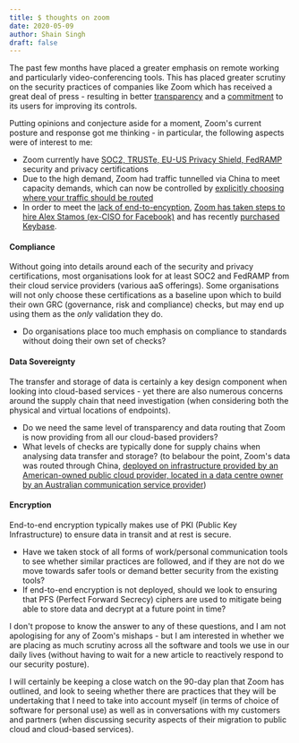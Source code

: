 ```yaml
---
title: $ thoughts on zoom
date: 2020-05-09
author: Shain Singh
draft: false
---
```


The past few months have placed a greater emphasis on remote working and particularly video-conferencing tools. This has placed greater scrutiny on the security practices of companies like Zoom which has received a great deal of press - resulting in better [transparency](https://blog.zoom.us/wordpress/2020/04/01/facts-around-zoom-encryption-for-meetings-webinars/) and a [commitment](https://blog.zoom.us/wordpress/2020/04/08/update-on-zoom-90-day-plan-to-bolster-key-privacy-and-security-initiatives/) to its users for improving its controls.

Putting opinions and conjecture aside for a moment, Zoom's current posture and response got me thinking - in particular, the following aspects were of interest to me:

* Zoom currently have [SOC2, TRUSTe, EU-US Privacy Shield, FedRAMP](https://zoom.us/docs/doc/Zoom-Security-White-Paper.pdf) security and privacy certifications
* Due to the high demand, Zoom had traffic tunnelled via China to meet capacity demands, which can now be controlled by [explicitly choosing where your traffic should be routed](https://blog.zoom.us/wordpress/2020/04/13/coming-april-18-control-your-zoom-data-routing/)
* In order to meet the [lack of end-to-encyption](https://blog.zoom.us/wordpress/2020/04/01/facts-around-zoom-encryption-for-meetings-webinars/), [Zoom has taken steps to hire  Alex Stamos (ex-CISO for Facebook)](https://cisac.fsi.stanford.edu/people/alex-stamos-0) and has recently [purchased Keybase](https://blog.zoom.us/wordpress/2020/05/07/zoom-acquires-keybase-and-announces-goal-of-developing-the-most-broadly-used-enterprise-end-to-end-encryption-offering/).

#### Compliance

Without going into details around each of the security and privacy certifications, most organisations look for at least SOC2 and FedRAMP from their cloud service providers (various aaS offerings). Some organisations will not only choose these certifications as a baseline upon which to build their own GRC (governance, risk and compliance) checks, but may end up using them as the _only_ validation they do.

* Do organisations place too much emphasis on compliance to standards without doing their own set of checks?

#### Data Sovereignty

The transfer and storage of data is certainly a key design component when looking into cloud-based services - yet there are also numerous concerns around the supply chain that need investigation (when considering both the physical and virtual locations of endpoints).

* Do we need the same level of transparency and data routing that Zoom is now providing from all our cloud-based providers?
* What levels of checks are typically done for supply chains when analysing data transfer and storage? (to belabour the point, Zoom's data was routed through China, [deployed on infrastructure provided by an American-owned public cloud provider, located in a data centre owner by an Australian communication service provider](https://blog.zoom.us/wordpress/2020/04/03/response-to-research-from-university-of-torontos-citizen-lab/))

#### Encryption

End-to-end encryption typically makes use of PKI (Public Key Infrastructure) to ensure data in transit and at rest is secure.

* Have we taken stock of all forms of work/personal communication tools to see whether similar practices are followed, and if they are not do we move towards safer tools or demand better security from the existing tools?
* If end-to-end encryption is not deployed, should we look to ensuring that PFS (Perfect Forward Secrecy) ciphers are used to mitigate being able to store data and decrypt at a future point in time?

I don't propose to know the answer to any of these questions, and I am not apologising for any of Zoom's mishaps - but I am interested in whether we are placing as much scrutiny across all the software and tools we use in our daily lives (without having to wait for a new article to reactively respond to our security posture).

I will certainly be keeping a close watch on the 90-day plan that Zoom has outlined, and look to seeing whether there are practices that they will be undertaking that I need to take into account myself (in terms of choice of software for personal use) as well as in conversations with my customers and partners (when discussing security aspects of their migration to public cloud and cloud-based services).

